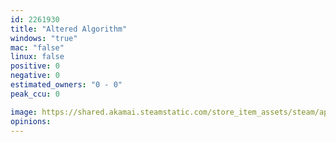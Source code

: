 ```yaml
---
id: 2261930
title: "Altered Algorithm"
windows: "true"
mac: "false"
linux: false
positive: 0
negative: 0
estimated_owners: "0 - 0"
peak_ccu: 0

image: https://shared.akamai.steamstatic.com/store_item_assets/steam/apps/2261930/header.jpg?t=1720990807
opinions:
---
```

